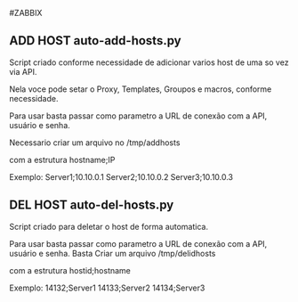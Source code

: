 #ZABBIX


## ADD HOST auto-add-hosts.py

Script criado conforme necessidade de adicionar varios host de uma so vez via API. 

Nela voce pode setar o Proxy, Templates, Groupos e macros, conforme necessidade. 

Para usar basta passar como parametro a URL de conexão com a API, usuário e senha. 

Necessario criar um arquivo no /tmp/addhosts

com a estrutura hostname;IP

Exemplo:
Server1;10.10.0.1
Server2;10.10.0.2
Server3;10.10.0.3



## DEL HOST auto-del-hosts.py

Script criado para deletar o host de forma automatica. 

Para usar basta passar como parametro a URL de conexão com a API, usuário e senha.
Basta Criar um arquivo /tmp/delidhosts

com a estrutura hostid;hostname

Exemplo:
14132;Server1
14133;Server2
14134;Server3

